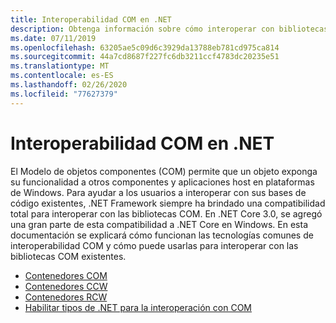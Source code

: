 ```yaml
---
title: Interoperabilidad COM en .NET
description: Obtenga información sobre cómo interoperar con bibliotecas COM en .NET.
ms.date: 07/11/2019
ms.openlocfilehash: 63205ae5c09d6c3929da13788eb781cd975ca814
ms.sourcegitcommit: 44a7cd8687f227fc6db3211ccf4783dc20235e51
ms.translationtype: MT
ms.contentlocale: es-ES
ms.lasthandoff: 02/26/2020
ms.locfileid: "77627379"
---
```

# <a name="com-interop-in-net"></a>Interoperabilidad COM en .NET

El Modelo de objetos componentes (COM) permite que un objeto exponga su funcionalidad a otros componentes y aplicaciones host en plataformas de Windows. Para ayudar a los usuarios a interoperar con sus bases de código existentes, .NET Framework siempre ha brindado una compatibilidad total para interoperar con las bibliotecas COM. En .NET Core 3.0, se agregó una gran parte de esta compatibilidad a .NET Core en Windows. En esta documentación se explicará cómo funcionan las tecnologías comunes de interoperabilidad COM y cómo puede usarlas para interoperar con las bibliotecas COM existentes.

- [Contenedores COM](./com-wrappers.md)
- [Contenedores CCW](./com-callable-wrapper.md)
- [Contenedores RCW](./runtime-callable-wrapper.md)
- [Habilitar tipos de .NET para la interoperación con COM](./qualify-net-types-for-interoperation.md)
